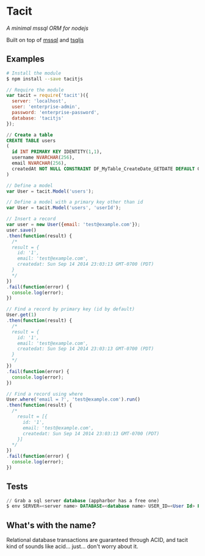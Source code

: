 # Tacit
_A minimal mssql ORM for nodejs_

Built on top of [mssql](https://github.com/patriksimek/node-mssql) and [tsqljs](https://github.com/swlkr/tsqljs)

## Examples

```bash
# Install the module
$ npm install --save tacitjs
```

```js
// Require the module
var tacit = require('tacit')({
  server: 'localhost',
  user: 'enterprise-admin',
  password: 'enterprise-password',
  database: 'tacitjs'
});
```

```sql
// Create a table
CREATE TABLE users
(
  id INT PRIMARY KEY IDENTITY(1,1),
  username NVARCHAR(256),
  email NVARCHAR(256),
  createdAt NOT NULL CONSTRAINT DF_MyTable_CreateDate_GETDATE DEFAULT GETDATE()
)
```

```js
// Define a model
var User = tacit.Model('users');

// Define a model with a primary key other than id
var User = tacit.Model('users', 'userId');

// Insert a record
var user = new User({email: 'test@example.com'});
user.save()
.then(function(result) {
  /*
  result = {
    id: '1',
    email: 'test@example.com',
    createdat: Sun Sep 14 2014 23:03:13 GMT-0700 (PDT)
  }
  */
})
.fail(function(error) {
  console.log(error);
})

// Find a record by primary key (id by default)
User.get(1)
.then(function(result) {
  /*
  result = {
    id: '1',
    email: 'test@example.com',
    createdat: Sun Sep 14 2014 23:03:13 GMT-0700 (PDT)
  }
  */
})
.fail(function(error) {
  console.log(error);
})

// Find a record using where
User.where('email = ?', 'test@example.com').run()
.then(function(result) {
  /*
    result = [{
      id: '1',
      email: 'test@example.com',
      createdat: Sun Sep 14 2014 23:03:13 GMT-0700 (PDT)
    }]
  */
})
.fail(function(error) {
  console.log(error);
})
```

## Tests

```sql
// Grab a sql server database (appharbor has a free one)
$ env SERVER=<server name> DATABASE=<database name> USER_ID=<User Id> PASSWORD=<Password> mocha
```

## What's with the name?

Relational database transactions are guaranteed through ACID, and tacit kind of
sounds like acid... just... don't worry about it.
